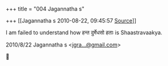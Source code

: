+++
title = "004 Jagannatha s"

+++
[[Jagannatha s	2010-08-22, 09:45:57 [Source](https://groups.google.com/g/bvparishat/c/lWenYk8dz98)]]



I am failed to understand how हन्त दुर्मेधसो हताः is Shaastravaakya.  
  

2010/8/22 Jagannatha s \<[jgra...@gmail.com]()\>



